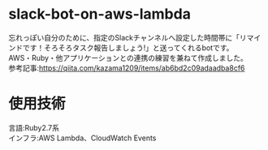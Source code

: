 # slack-bot-on-aws-lambda
忘れっぽい自分のために、指定のSlackチャンネルへ設定した時間帯に「リマインドです！そろそろタスク報告しましょう!」と送ってくれるbotです。<br>
AWS・Ruby・他アプリケーションとの連携の練習を兼ねて作成しました。<br>
参考記事:https://qiita.com/kazama1209/items/ab6bd2c09adaadba8cf6
# 使用技術
言語:Ruby2.7系<br>
インフラ:AWS Lambda、CloudWatch Events
